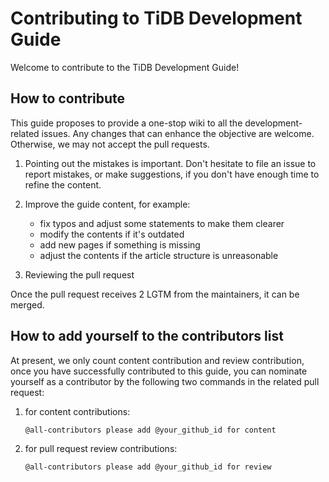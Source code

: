 # Contributing to TiDB Development Guide

Welcome to contribute to the TiDB Development Guide!

## How to contribute

This guide proposes to provide a one-stop wiki to all the development-related
issues. Any changes that can enhance the objective are welcome. Otherwise, we
may not accept the pull requests.

1. Pointing out the mistakes is important. Don't hesitate to file an issue to
   report mistakes, or make suggestions, if you don't have enough time to
   refine the content.

2. Improve the guide content, for example:
    - fix typos and adjust some statements to make them clearer
    - modify the contents if it's outdated
    - add new pages if something is missing
    - adjust the contents if the article structure is unreasonable

3. Reviewing the pull request

Once the pull request receives 2 LGTM from the maintainers, it can be merged.

## How to add yourself to the contributors list

At present, we only count content contribution and review contribution, once
you have successfully contributed to this guide, you can nominate yourself as a
contributor by the following two commands in the related pull request:

1. for content contributions:
   ```sh
   @all-contributors please add @your_github_id for content
   ```

3. for pull request review contributions:
   ```sh
   @all-contributors please add @your_github_id for review
   ```
